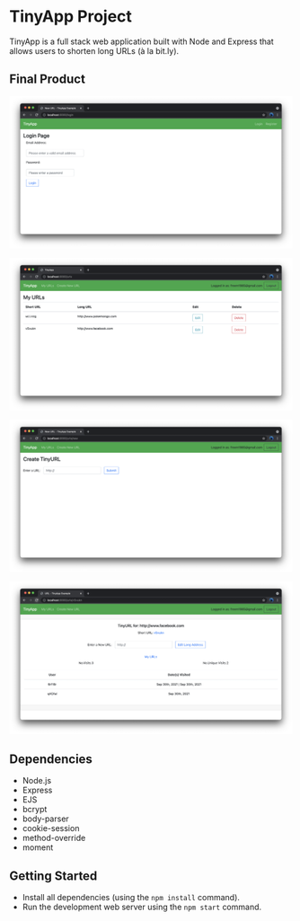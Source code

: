 # TinyApp Project

TinyApp is a full stack web application built with Node and Express that allows users to shorten long URLs (à la bit.ly).

## Final Product

!["Login Page"](https://github.com/Freem11/tinyapp/blob/Freem11/docs/LoginPage.png)

!["URLs Page"](https://github.com/Freem11/tinyapp/blob/Freem11/docs/UrlsPage.png)

!["Create New Page](https://github.com/Freem11/tinyapp/blob/Freem11/docs/CreateNewPage.png)

!["Edit/Stats Page"](https://github.com/Freem11/tinyapp/blob/Freem11/docs/EditandStatsPage.png)

## Dependencies

- Node.js
- Express
- EJS
- bcrypt
- body-parser
- cookie-session
- method-override
- moment

## Getting Started

- Install all dependencies (using the `npm install` command).
- Run the development web server using the `npm start` command.